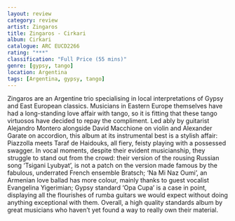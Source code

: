 ```yaml
---
layout: review
category: review
artist: Zingaros
title: Zingaros - Cirkari
album: Cirkari
catalogue: ARC EUCD2266
rating: "***"
classification: "Full Price (55 mins)"
genre: [gypsy, tango]
location: Argentina
tags: [Argentina, gypsy, tango]
---
```


Zingaros are an Argentine trio specialising in local interpretations of Gypsy and East European classics. Musicians in Eastern Europe themselves have had a long-standing love affair with tango, so it is fitting that these tango virtuosos have decided to repay the compliment. Led ably by guitarist Alejandro Montero alongside David Macchione on violin and Alexander Garate on accordion, this album at its instrumental best is a stylish affair: Piazzolla meets Taraf de Haidouks, all fiery, feisty playing with a possessed swagger. In vocal moments, despite their evident musicianship, they struggle to stand out from the crowd: their version of the rousing Russian song ‘Tsigani Lyubyat’, is not a patch on the version made famous by the fabulous, underrated French ensemble Bratsch; ‘Na Mi Naz Oumi’, an Armenian love ballad has more colour, mainly thanks to guest vocalist Evangelina Yigerimian; Gypsy standard ‘Opa Cupa’ is a case in point, displaying all the flourishes of rumba guitars we would expect without doing anything exceptional with them. Overall, a high quality standards album by great musicians who haven’t yet found a way to really own their material. 